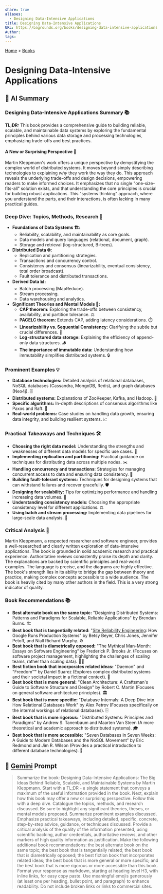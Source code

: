 ```yaml
---
share: true
aliases:
  - Designing Data-Intensive Applications
title: Designing Data-Intensive Applications
URL: https://bagrounds.org/books/designing-data-intensive-applications
Author: 
tags: 
---
```

[Home](../index.md) > [Books](./index.md)  
# Designing Data-Intensive Applications  
## 🤖 AI Summary  
### Designing Data-Intensive Applications Summary 📚  
**TL;DR:** This book provides a comprehensive guide to building reliable, scalable, and maintainable data systems by exploring the fundamental principles behind various data storage and processing technologies, emphasizing trade-offs and best practices.  
  
#### **A New or Surprising Perspective 🤯**  
Martin Kleppmann's work offers a unique perspective by demystifying the complex world of distributed systems. It moves beyond simply describing technologies to explaining *why* they work the way they do. This approach reveals the underlying trade-offs and design decisions, empowering readers to make informed choices. It emphasizes that no single "one-size-fits-all" solution exists, and that understanding the core principles is crucial for building robust applications. This "systems thinking" approach, where you understand the parts, and their interactions, is often lacking in many practical guides.  
  
### Deep Dive: Topics, Methods, Research 🔬  
* **Foundations of Data Systems 🏗️:**  
    * Reliability, scalability, and maintainability as core goals.  
    * Data models and query languages (relational, document, graph).  
    * Storage and retrieval (log-structured, B-trees).  
* **Distributed Data 🌐:**  
    * Replication and partitioning strategies.  
    * Transactions and concurrency control.  
    * Consistency and consensus (linearizability, eventual consistency, total order broadcast).  
    * Fault tolerance and distributed transactions.  
* **Derived Data 📊:**  
    * Batch processing (MapReduce).  
    * Stream processing.  
    * Data warehousing and analytics.  
* **Significant Theories and Mental Models 🧠:**  
    * **CAP theorem:** Exploring the trade-offs between consistency, availability, and partition tolerance. ⚖️  
    * **PACELC theorem:** Extends CAP, adding latency considerations. ⏱️  
    * **Linearizability vs. Sequential Consistency:** Clarifying the subtle but crucial differences. 🧐  
    * **Log-structured data storage:** Explaining the efficiency of append-only data structures. 🪵  
    * **The importance of immutable data:** Understanding how immutability simplifies distributed systems. 🔒  
  
### Prominent Examples 💡  
* **Database technologies:** Detailed analysis of relational databases, NoSQL databases (Cassandra, MongoDB, Redis), and graph databases (Neo4j). 🗄️  
* **Distributed systems:** Explanations of ZooKeeper, Kafka, and Hadoop. 🐘  
* **Specific algorithms:** In-depth descriptions of consensus algorithms like Paxos and Raft. 🤝  
* **Real-world problems:** Case studies on handling data growth, ensuring data integrity, and building resilient systems. 📈  
  
### Practical Takeaways and Techniques 🛠️  
* **Choosing the right data model:** Understanding the strengths and weaknesses of different data models for specific use cases. 🎯  
* **Implementing replication and partitioning:** Practical guidance on techniques for distributing data across multiple nodes. ✂️  
* **Handling concurrency and transactions:** Strategies for managing concurrent access to data and ensuring data consistency. 🚦  
* **Building fault-tolerant systems:** Techniques for designing systems that can withstand failures and recover gracefully. 🛡️  
* **Designing for scalability:** Tips for optimizing performance and handling increasing data volumes. 🚀  
* **Understanding consistency models:** Choosing the appropriate consistency level for different applications. ⚖️  
* **Using batch and stream processing:** Implementing data pipelines for large-scale data analysis. 🌊  
  
### Critical Analysis 🧐  
Martin Kleppmann, a respected researcher and software engineer, provides a well-researched and clearly written exploration of data-intensive applications. The book is grounded in solid academic research and practical experience. Authoritative reviews consistently praise its depth and clarity. The explanations are backed by scientific principles and real-world examples. The language is precise, and the diagrams are highly effective. The book's strength lies in its ability to bridge the gap between theory and practice, making complex concepts accessible to a wide audience. The book is heavily cited by many other authors in the field. This is a very strong indicator of quality.  
  
### Book Recommendations 📚  
* **Best alternate book on the same topic:** "Designing Distributed Systems: Patterns and Paradigms for Scalable, Reliable Applications" by Brendan Burns. 🏗️  
* **Best book that is tangentially related:** "[Site Reliability Engineering](./site-reliability-engineering.md): How Google Runs Production Systems" by Betsy Beyer, Chris Jones, Jennifer Petoff, and Niall Richard Murphy. ⚙️  
* **Best book that is diametrically opposed:** "The Mythical Man-Month: Essays on Software Engineering" by Frederick P. Brooks Jr. (Focuses on software project management, highlighting the challenges of scaling teams, rather than scaling data). 🧑‍💻  
* **Best fiction book that incorporates related ideas:** "Daemon" and "Freedom™" by Daniel Suarez (Explores complex distributed systems and their societal impact in a fictional context). 🤖  
* **Best book that is more general:** "Clean Architecture: A Craftsman's Guide to Software Structure and Design" by Robert C. Martin (Focuses on general software architecture principles). 🏛️  
* **Best book that is more specific:** "Database Internals: A Deep Dive into How Relational Databases Work" by Alex Petrov (Focuses specifically on the internal workings of relational databases). 🗄️  
* **Best book that is more rigorous:** "Distributed Systems: Principles and Paradigms" by Andrew S. Tanenbaum and Maarten Van Steen (A more theoretical and academic approach to distributed systems). 🎓  
* **Best book that is more accessible:** "Seven Databases in Seven Weeks: A Guide to Modern Databases and the NoSQL Movement" by Eric Redmond and Jim R. Wilson (Provides a practical introduction to different database technologies). 📖  
  
## 💬 [Gemini](https://gemini.google.com) Prompt  
> Summarize the book: Designing Data-Intensive Applications: The Big Ideas Behind Reliable, Scalable, and Maintainable Systems by Martin Kleppmann. Start with a TL;DR - a single statement that conveys a maximum of the useful information provided in the book. Next, explain how this book may offer a new or surprising perspective. Follow this with a deep dive. Catalogue the topics, methods, and research discussed. Be sure to highlight any significant theories, theses, or mental models proposed. Summarize prominent examples discussed. Emphasize practical takeaways, including detailed, specific, concrete, step-by-step advice, guidance, or techniques discussed. Provide a critical analysis of the quality of the information presented, using scientific backing, author credentials, authoritative reviews, and other markers of high quality information as justification. Make the following additional book recommendations: the best alternate book on the same topic; the best book that is tangentially related; the best book that is diametrically opposed; the best fiction book that incorporates related ideas; the best book that is more general or more specific; and the best book that is more rigorous or more accessible than this book. Format your response as markdown, starting at heading level H3, with inline links, for easy copy paste. Use meaningful emojis generously (at least one per heading, bullet point, and paragraph) to enhance readability. Do not include broken links or links to commercial sites.
